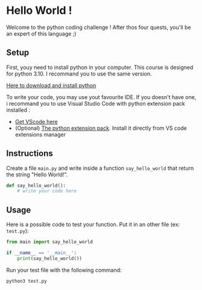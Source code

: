 # Hello World !

Welcome to the python coding challenge ! After thos four quests, you'll be an expert of this language ;) 

## Setup

First, youy need to install python in your computer. This course is designed for python 3.10. I recommand you to use the same version.

[Here to download and install python](https://www.python.org/downloads/)

To write your code, you may use yout favourite IDE. If you doesn't have one, i recommand you to use Visual Studio Code with python extension pack installed :

* [Get VScode here](https://code.visualstudio.com/)
* (Optional) [The python extension pack](https://marketplace.visualstudio.com/items?itemName=donjayamanne.python-extension-pack). Install it directly from VS code extensions manager

## Instructions

Create a file `main.py` and write inside a function `say_hello_world` that return the string "Hello World!".

```python
def say_hello_world():
    # write your code here
```

## Usage

Here is a possible code to test your function. Put it in an other file (ex: `test.py`):

```python
from main import say_hello_world

if __name__ == '__main__':
    print(say_hello_world())
```

Run your test file with the following command:

```shell
python3 test.py
```
